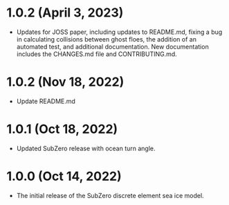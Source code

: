 1.0.2 (April 3, 2023)
==================

- Updates for JOSS paper, including updates to README.md, fixing a bug in calculating collisions between ghost floes, the addition of an automated test, and additional documentation. New documentation includes the CHANGES.md file and CONTRIBUTING.md.


1.0.2 (Nov 18, 2022)
==================

- Update README.md


1.0.1 (Oct 18, 2022)
==================

- Updated SubZero release with ocean turn angle.


1.0.0 (Oct 14, 2022)
==================

- The initial release of the SubZero discrete element sea ice model.
